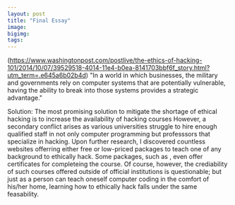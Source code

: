 ```yaml
---
layout: post
title: "Final Essay"
image: 
bigimg:  
tags: 
---
```


(https://www.washingtonpost.com/postlive/the-ethics-of-hacking-101/2014/10/07/39529518-4014-11e4-b0ea-8141703bbf6f_story.html?utm_term=.e645a6b02b4d) "In a world in which businesses, the military and governments rely on computer systems that are potentially vulnerable, having the ability to break into those systems provides a strategic advantage."

Solution:
The  most promising solution to mitigate the shortage of ethical hacking is to increase the availability of hacking courses 
However, a secondary conflict arises as various universities struggle to hire enough qualified staff in not only computer programming but professsors that specialize in hacking. 
Upon further research, I discovered countless websites offerring either free or low-priced packages to teach one of any background to ethically hack. Some packages, such as , even offer certificates for completeing the course. Of course, however, the crediability of such courses offered outside of official institutions is questionable; but just as a person can teach oneself computer coding in the comfort of his/her home, learning how to ethically hack falls under the same feasability.


